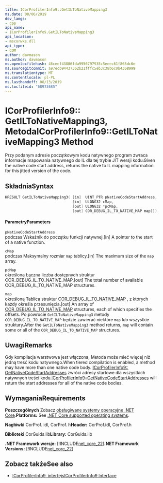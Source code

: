 ```yaml
---
title: ICorProfilerInfo9::GetILToNativeMapping3
ms.date: 08/06/2019
dev_langs:
- cpp
api_name:
- ICorProfilerInfo9.GetILToNativeMapping3
api_location:
- mscorwks.dll
api_type:
- COM
author: davmason
ms.author: davmason
ms.openlocfilehash: 46ceef43806fda9956797935c5eeec61f865dc6e
ms.sourcegitcommit: a97ecb94437362b21fffc5eb3c38b6c0b4368999
ms.translationtype: MT
ms.contentlocale: pl-PL
ms.lasthandoff: 08/13/2019
ms.locfileid: "68973685"
---
```

# <a name="icorprofilerinfo9getiltonativemapping3-method"></a><span data-ttu-id="ad31b-102">ICorProfilerInfo9:: GetILToNativeMapping3, Metoda</span><span class="sxs-lookup"><span data-stu-id="ad31b-102">ICorProfilerInfo9::GetILToNativeMapping3 Method</span></span>
  
 <span data-ttu-id="ad31b-103">Przy podanym adresie początkowym kodu natywnego program zwraca informacje mapowania natywnego do IL dla tej trybie JIT wersji kodu.</span><span class="sxs-lookup"><span data-stu-id="ad31b-103">Given the native code start address, returns the native to IL mapping information for this jitted version of the code.</span></span>   
  
## <a name="syntax"></a><span data-ttu-id="ad31b-104">Składnia</span><span class="sxs-lookup"><span data-stu-id="ad31b-104">Syntax</span></span>  
  
```cpp
HRESULT GetILToNativeMapping3( [in]  UINT_PTR pNativeCodeStartAddress,
                               [in]  ULONG32 cMap,
                               [out] ULONG32 *pcMap,
                               [out] COR_DEBUG_IL_TO_NATIVE_MAP map[]);
```  
  
#### <a name="parameters"></a><span data-ttu-id="ad31b-105">Parametry</span><span class="sxs-lookup"><span data-stu-id="ad31b-105">Parameters</span></span>  
 `pNativeCodeStartAddress` \
 <span data-ttu-id="ad31b-106">podczas Wskaźnik do początku funkcji natywnej.</span><span class="sxs-lookup"><span data-stu-id="ad31b-106">[in] A pointer to the start of a native function.</span></span>

 `cMap` \
 <span data-ttu-id="ad31b-107">podczas Maksymalny rozmiar `map` tablicy.</span><span class="sxs-lookup"><span data-stu-id="ad31b-107">[in] The maximum size of the `map` array.</span></span> 

 `pcMap` \
 <span data-ttu-id="ad31b-108">określoną Łączna liczba dostępnych struktur COR_DEBUG_IL_TO_NATIVE_MAP.</span><span class="sxs-lookup"><span data-stu-id="ad31b-108">[out] The total number of available COR_DEBUG_IL_TO_NATIVE_MAP structures.</span></span>

 `map` \
 <span data-ttu-id="ad31b-109">określoną Tablica struktur [COR_DEBUG_IL_TO_NATIVE_MAP](../debugging/cor-debug-il-to-native-map-structure.md) , z których każdy określa przesunięcia.</span><span class="sxs-lookup"><span data-stu-id="ad31b-109">[out] An array of [COR_DEBUG_IL_TO_NATIVE_MAP](../debugging/cor-debug-il-to-native-map-structure.md) structures, each of which specifies the offsets.</span></span> <span data-ttu-id="ad31b-110">Po powrocie `GetILToNativeMapping3` metody `COR_DEBUG_IL_TO_NATIVE_MAP` będzie zawierać niektóre `map` lub wszystkie struktury.</span><span class="sxs-lookup"><span data-stu-id="ad31b-110">After the `GetILToNativeMapping3` method returns, `map` will contain some or all of the `COR_DEBUG_IL_TO_NATIVE_MAP` structures.</span></span>

## <a name="remarks"></a><span data-ttu-id="ad31b-111">Uwagi</span><span class="sxs-lookup"><span data-stu-id="ad31b-111">Remarks</span></span>  
 <span data-ttu-id="ad31b-112">Gdy kompilacja warstwowa jest włączona, Metoda może mieć więcej niż jedną treść kodu natywnego.</span><span class="sxs-lookup"><span data-stu-id="ad31b-112">When tiered compilation is enabled, a method may have more than one native code body.</span></span> <span data-ttu-id="ad31b-113">[ICorProfilerInfo9:: GetNativeCodeStartAddresses](../../../../docs/framework/unmanaged-api/profiling/icorprofilerinfo9-getnativecodestartaddresses-method.md) zwróci adresy startowe dla wszystkich natywnych treści kodu.</span><span class="sxs-lookup"><span data-stu-id="ad31b-113">[ICorProfilerInfo9::GetNativeCodeStartAddresses](../../../../docs/framework/unmanaged-api/profiling/icorprofilerinfo9-getnativecodestartaddresses-method.md) will return the start addresses for all of the native code bodies.</span></span>

## <a name="requirements"></a><span data-ttu-id="ad31b-114">Wymagania</span><span class="sxs-lookup"><span data-stu-id="ad31b-114">Requirements</span></span>  
 <span data-ttu-id="ad31b-115">**Poszczególnych** Zobacz [obsługiwane systemy operacyjne .NET Core](../../../core/windows-prerequisites.md#net-core-supported-operating-systems).</span><span class="sxs-lookup"><span data-stu-id="ad31b-115">**Platforms:** See [.NET Core supported operating systems](../../../core/windows-prerequisites.md#net-core-supported-operating-systems).</span></span>  
  
 <span data-ttu-id="ad31b-116">**Nagłówki** CorProf. idl, CorProf. h</span><span class="sxs-lookup"><span data-stu-id="ad31b-116">**Header:** CorProf.idl, CorProf.h</span></span>  
  
 <span data-ttu-id="ad31b-117">**Biblioteki** CorGuids.lib</span><span class="sxs-lookup"><span data-stu-id="ad31b-117">**Library:** CorGuids.lib</span></span>  
  
 <span data-ttu-id="ad31b-118">**.NET Framework wersje:** [!INCLUDE[net_core_22](../../../../includes/net-core-22-md.md)]</span><span class="sxs-lookup"><span data-stu-id="ad31b-118">**.NET Framework Versions:** [!INCLUDE[net_core_22](../../../../includes/net-core-22-md.md)]</span></span> 
  
## <a name="see-also"></a><span data-ttu-id="ad31b-119">Zobacz także</span><span class="sxs-lookup"><span data-stu-id="ad31b-119">See also</span></span>
- [<span data-ttu-id="ad31b-120">ICorProfilerInfo9, interfejs</span><span class="sxs-lookup"><span data-stu-id="ad31b-120">ICorProfilerInfo9 Interface</span></span>](../../../../docs/framework/unmanaged-api/profiling/icorprofilerinfo9-interface.md)


